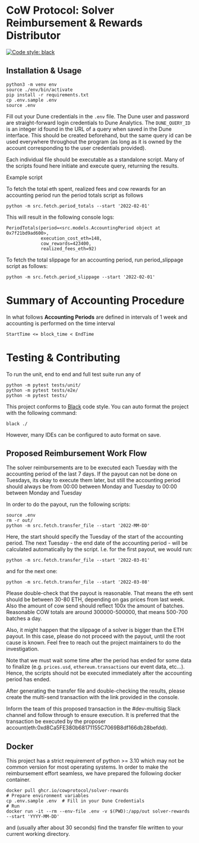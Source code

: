 # CoW Protocol: Solver Reimbursement & Rewards Distributor

[![Code style: black](https://img.shields.io/badge/code%20style-black-000000.svg)](https://github.com/psf/black)

## Installation & Usage

```shell
python3 -m venv env
source ./env/bin/activate
pip install -r requirements.txt
cp .env.sample .env
source .env
```

Fill out your Dune credentials in the `.env` file. The Dune user and password are
straight-forward login credentials to Dune Analytics. The `DUNE_QUERY_ID` is an integer
id found in the URL of a query when saved in the Dune interface. This should be created
beforehand, but the same query id can be used everywhere throughout the program (as long
as it is owned by the account corresponding to the user credentials provided).

Each individual file should be executable as a standalone script. Many of the scripts
found here initiate and execute query, returning the results.

Example script

To fetch the total eth spent, realized fees and cow rewards for an accounting period run
the period totals script as follows

```shell
python -m src.fetch.period_totals --start '2022-02-01'
```

This will result in the following console logs:

```
PeriodTotals(period=<src.models.AccountingPeriod object at 0x7f21bd9ad600>,
             execution_cost_eth=148,
             cow_rewards=423400,
             realized_fees_eth=92)
```

To fetch the total slippage for an accounting period, run period_slippage script as follows:

```shell
python -m src.fetch.period_slippage --start '2022-02-01'
```

# Summary of Accounting Procedure

In what follows **Accounting Periods** are defined in intervals of 1 week and accounting
is performed on the time interval

```
StartTime <= block_time < EndTime
```

# Testing & Contributing

To run the unit, end to end and full test suite run any of

```shell
python -m pytest tests/unit/
python -m pytest tests/e2e/
python -m pytest tests/
```

This project conforms to [Black](https://github.com/psf/black) code style.
You can auto format the project with the following command:

```shell
black ./
```

However, many IDEs can be configured to auto format on save.

## Proposed Reimbursement Work Flow

The solver reimbursements are to be executed each Tuesday with the accounting period of the last 7 days. If the payout can not be done on Tuesdays, its okay to execute them later, but still the accounting period should always be from 00:00 between Monday and Tuesday to 00:00 between Monday and Tuesday

In order to do the payout, run the following scripts:
```shell
source .env
rm -r out/
python -m src.fetch.transfer_file --start '2022-MM-DD'
```
Here, the start should specify the Tuesday of the start of the accounting period. The next Tuesday - the end date of the accounting period - will be calculated automatically by the script.
I.e. for the first payout, we would run:
```shell
python -m src.fetch.transfer_file --start '2022-03-01'
```
and for the next one:
```shell
python -m src.fetch.transfer_file --start '2022-03-08'
```


Please double-check that the payout is reasonable. That means the eth sent should be between 30-80 ETH, depending on gas prices from last week. Also the amount of cow send should reflect 100x the amount of batches. Reasonable COW totals are around 300000-500000, that means 500-700 batches a day.

Also, it might happen that the slippage of a solver is bigger than the ETH payout. In this case, please do not proceed with the payout, until the root cause is known. Feel free to reach out the project maintainers to do the investigation.

Note that we must wait some time after the period has ended for some data to finalize (e.g. `prices.usd`, `ethereum.transactions` our event data, etc...). Hence, the scripts should not be executed immediately after the accounting period has ended.

After generating the transfer file and double-checking the results, please create the multi-send transaction with the link provided in the console.

Inform the team of this proposed transaction in the #dev-multisig Slack channel and follow through to ensure execution. It is preferred that the transaction be executed by the proposer account(eth:0xd8Ca5FE380b68171155C7069B8df166db28befdd).


## Docker

This project has a strict requirement of python >= 3.10 which may not be common version for most operating systems. 
In order to make the reimbursement effort seamless, we have prepared the following docker container.

```shell
docker pull ghcr.io/cowprotocol/solver-rewards
# Prepare environment variables
cp .env.sample .env  # Fill in your Dune Credentials
# Run
docker run -it --rm --env-file .env -v $(PWD):/app/out solver-rewards --start 'YYYY-MM-DD'
```

and (usually after about 30 seconds) find the transfer file written to your current working directory.
